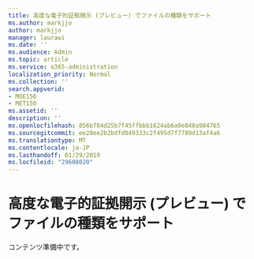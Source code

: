 ```yaml
---
title: 高度な電子的証拠開示 (プレビュー) でファイルの種類をサポート
ms.author: markjjo
author: markjjo
manager: laurawi
ms.date: ''
ms.audience: Admin
ms.topic: article
ms.service: o365-administration
localization_priority: Normal
ms.collection: ''
search.appverid:
- MOE150
- MET150
ms.assetid: ''
description: ''
ms.openlocfilehash: 856b704d25b7f45ffbbb1624ab6a0e840a984765
ms.sourcegitcommit: ee28ee2b2bdfd049333c2f495d7f7780d13af4a6
ms.translationtype: MT
ms.contentlocale: ja-JP
ms.lasthandoff: 01/29/2019
ms.locfileid: "29608020"
---
```

# <a name="supported-file-types-in-advanced-ediscovery-preview"></a>高度な電子的証拠開示 (プレビュー) でファイルの種類をサポート

コンテンツ準備中です。